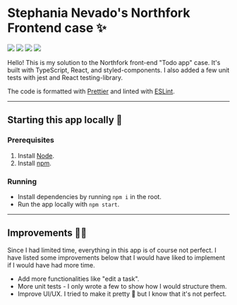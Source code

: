 # Stephania Nevado's Northfork Frontend case ✨

![][badge-ts] ![][badge-react] ![][badge-sc] ![][badge-jest]

Hello! This is my solution to the Northfork front-end "Todo app" case. It's built with TypeScript, React, and styled-components. I also added a few unit tests with jest and React testing-library.

The code is formatted with [Prettier](.prettierrc.json) and linted with [ESLint](.eslintrc.json).

---

## Starting this app locally 🚀

### Prerequisites

1. Install [Node][node].
2. Install [npm][npm].

### Running

- Install dependencies by running `npm i` in the root.
- Run the app locally with `npm start`.

---

## Improvements 💅🏻

Since I had limited time, everything in this app is of course not perfect. I have listed some improvements below that I would have liked to implement if I would have had more time.

- Add more functionalities like "edit a task".
- More unit tests - I only wrote a few to show how I would structure them.
- Improve UI/UX. I tried to make it pretty 💅 but I know that it's not perfect.

[badge-ts]: https://img.shields.io/badge/TypeScript-grey?logo=TypeScript
[badge-react]: https://img.shields.io/badge/React-20232A?logo=react&color=grey
[badge-sc]: https://img.shields.io/badge/styled--components-grey?logo=styled-components
[badge-jest]: https://img.shields.io/badge/jest-grey?logo=jest
[npm]: https://docs.npmjs.com/downloading-and-installing-node-js-and-npm
[node]: https://nodejs.org/en/download
